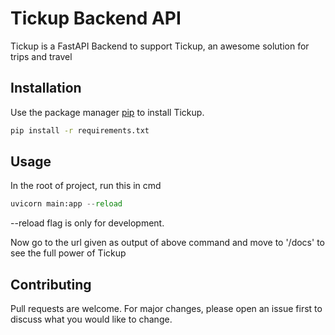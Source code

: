 # Tickup Backend API

Tickup is a FastAPI Backend to support Tickup, an awesome solution for trips and travel

## Installation

Use the package manager [pip](https://pip.pypa.io/en/stable/) to install Tickup.

```bash
pip install -r requirements.txt
```

## Usage
In the root of project, run this in cmd
```python
uvicorn main:app --reload
```
--reload flag is only for development.

Now go to the url given as output of above command and move to '/docs'
 to see the full power of Tickup
## Contributing
Pull requests are welcome. For major changes, please open an issue first to discuss what you would like to change.

